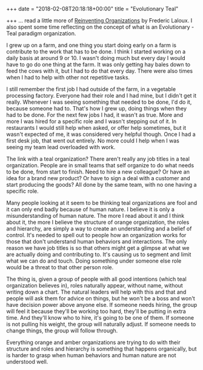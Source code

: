 +++
date = "2018-02-08T20:18:18+00:00"
title = "Evolutionary Teal"

+++
... read a little more of [Reinventing Organizations](https://www.amazon.ca/Reinventing-Organizations-Creating-Inspired-Consciousness/dp/2960133501) by Frederic Laloux. I also spent some time reflecting on the concept of what is an Evolutionary - Teal paradigm organization.

I grew up on a farm, and one thing you start doing early on a farm is contribute to the work that has to be done. I think I started working on a daily basis at around 9 or 10. I wasn't doing much but every day I would have to go do one thing at the farm. It was only getting hay bales down to feed the cows with it, but I had to do that every day. There were also times when I had to help with other not repetitive tasks.

I still remember the first job I had outside of the farm, in a vegetable processing factory. Everyone had their role and I had mine, but I didn't get it really. Whenever I was seeing something that needed to be done, I'd do it, because someone had to. That's how I grew up, doing things when they had to be done. For the next few jobs I had, it wasn't as true. More and more I was hired for a specific role and I wasn't stepping out of it. In restaurants I would still help when asked, or offer help sometimes, but it wasn't expected of me, it was considered very helpful though. Once I had a first desk job, that went out entirely. No more could I help when I was seeing my team lead overloaded with work.

The link with a teal organization? There aren't really any job titles in a teal organization. People are in small teams that self organize to do what needs to be done, from start to finish. Need to hire a new colleague? Or have an idea for a brand new product? Or have to sign a deal with a customer and start producing the goods? All done by the same team, with no one having a specific role.

Many people looking at it seem to be thinking teal organizations are fool and it can only end badly because of human nature. I believe it is only a misunderstanding of human nature. The more I read about it and I think about it, the more I believe the structure of orange organization, the roles and hierarchy, are simply a way to create an understanding and a belief of control. It's needed to spell out to people how an organization works for those that don't understand human behaviors and interactions. The only reason we have job titles is so that others might get a glimpse at what we are actually doing and contributing to. It's causing us to segment and limit what we can do and touch. Doing something under someone else role would be a threat to that other person role.

The thing is, given a group of people with all good intentions (which teal organization believes in), roles naturally appear, without name, without writing down a chart. The natural leaders will help with this and that and people will ask them for advice on things, but he won't be a boss and won't have decision power above anyone else. If someone needs hiring, the group will feel it because they'll be working too hard, they'll be putting in extra time. And they'll know who to hire, it's going to be one of them. If someone is not pulling his weight, the group will naturally adjust. If someone needs to change things, the group will follow through.

Everything orange and amber organizations are trying to do with their structure and roles and hierarchy is something that happens organically, but is harder to grasp when human behaviors and human nature are not understood well.